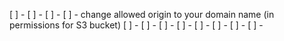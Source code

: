 [ ] -
[ ] -
[ ] -
[ ] - change allowed origin to your domain name (in permissions for S3 bucket)
[ ] -
[ ] -
[ ] -
[ ] -
[ ] -
[ ] -
[ ] -
[ ] -
